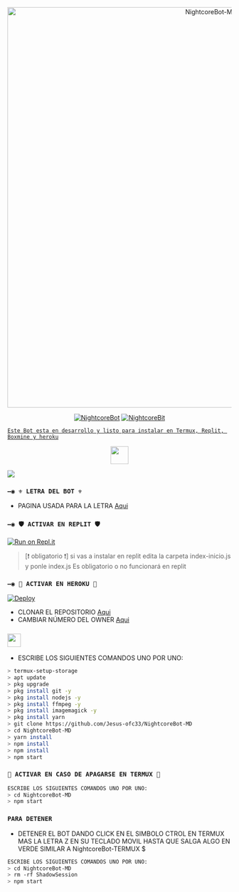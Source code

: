 <p align="center">
<img src="https://telegra.ph/file/a871440236a7edb9db8d1.jpg" alt="NightcoreBot-MD" width="900"/>
</p>
<p align="center">
<a href="#"><img title="NightcoreBot" src="https://img.shields.io/badge/🍁Gracias por visitar el reposito oficial de Nightcore Bot🍁-red?colorA=%255ff0000&colorB=%23017e40&style=for-the-badge"></a> 
<a href="#"><img title="NightcoreBit" src="https://img.shields.io/badge/Compatible con la versión multi dispositivos de WhatsApp-red?colorA=%F77F48FF&colorB=%F77F48FF&style=for-the-badge">

```Este Bot esta en desarrollo y listo para instalar en Termux, Replit, Boxmine y heroku```

<p align="center">
<a href="https://github.com/Jesus-ofc33"><img src="http://readme-typing-svg.herokuapp.com?font=mono&size=14&duration=3000&color=ABF7BB&center=verdadero&vCenter=verdadero&lines=Si+Tienes+Dudas+sobre+el+Bot+Contactatame" height="40px"
</p>

<a href="wa.me/584166718372" target="blank"><img src="https://img.shields.io/badge/🍁Jesus-ofc🍁-25D366?style=for-the-badge&logo=whatsapp&logoColor=white" /></a>

### `—◉ ⚜️ LETRA DEL BOT ⚜️`
- PAGINA USADA PARA LA LETRA [Aqui](https://smiley.cool/es/weirdmaker.php)
  
### `—◉ 🛡️ ACTIVAR EN REPLIT 🛡️`

[![Run on Repl.it](https://repl.it/badge/github/Jesus-ofc33/NightcoreBot-MD)](https://repl.it/github/NightcoreBot-MD)
> [❗ obligatorio ❗] si vas a instalar en replit edita la carpeta index-inicio.js y ponle index.js
> Es obligatorio o no funcionará en replit

### `—◉ 🔮 ACTIVAR EN HEROKU 🔮`
[![Deploy](https://www.herokucdn.com/deploy/button.svg)](https://heroku.com/deploy?template=https://github.com/Jesus-ofc33/NightcoreBot-MD)


- CLONAR EL REPOSITORIO [Aqui](https://github.com/Jesus-ofc33/NightcoreBot-MD/fork)
- CAMBIAR NÚMERO DEL OWNER [Aqui](https://github.com/Jesus-ofc33/NightcoreBot-MD/blob/main/configuracion.js)

### <img src="https://github.com/Jesus-ofc33/NightcoreBot-MD/blob/main/galeria/unnamed.png" height="30px"> 
- ESCRIBE LOS SIGUIENTES COMANDOS UNO POR UNO:
```bash
> termux-setup-storage
> apt update 
> pkg upgrade 
> pkg install git -y
> pkg install nodejs -y
> pkg install ffmpeg -y
> pkg install imagemagick -y
> pkg install yarn
> git clone https://github.com/Jesus-ofc33/NightcoreBot-MD
> cd NightcoreBot-MD
> yarn install 
> npm install
> npm install 
> npm start
```
### `🍁️ ACTIVAR EN CASO DE APAGARSE EN TERMUX 🍁`
```bash
ESCRIBE LOS SIGUIENTES COMANDOS UNO POR UNO:
> cd NightcoreBot-MD
> npm start
```
### `PARA DETENER`

- DETENER EL BOT DANDO CLICK EN EL SIMBOLO CTROL EN TERMUX MAS LA LETRA Z EN SU TECLADO MOVIL HASTA QUE SALGA ALGO EN VERDE SIMILAR A NightcoreBot-TERMUX $  
```bash
ESCRIBE LOS SIGUIENTES COMANDOS UNO POR UNO:
> cd NightcoreBot-MD
> rm -rf ShadowSession
> npm start
```
